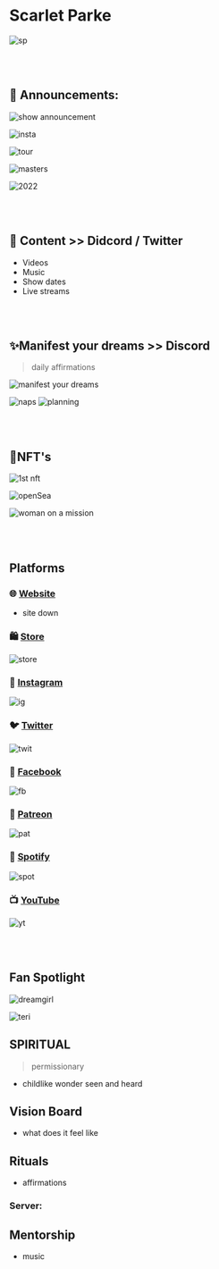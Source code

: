 
# Scarlet Parke
![sp](https://cdn.discordapp.com/attachments/894474009759084564/927806122138669086/FG99EbwXEAUIOtw.png)


<br>
<br>

## 📢 Announcements: 

![show announcement](https://cdn.discordapp.com/attachments/894474009759084564/927801165985505280/unknown.png)

![insta](https://cdn.discordapp.com/attachments/894474009759084564/927817985425543248/unknown.png)

![tour](https://cdn.discordapp.com/attachments/894474009759084564/927805884774625300/unknown.png)

![masters](https://cdn.discordapp.com/attachments/894474009759084564/927806517242101840/unknown.png)

![2022](https://cdn.discordapp.com/attachments/894474009759084564/927807420946866206/unknown.png)

<br>
<br>

## 👀 Content >> Didcord / Twitter
- Videos
- Music
- Show dates
- Live streams

<br>
<br>

## ✨Manifest your dreams >> Discord
> daily affirmations 

![manifest your dreams](https://cdn.discordapp.com/attachments/894474009759084564/927801847975137330/unknown.png)

![naps](https://cdn.discordapp.com/attachments/894474009759084564/927804768917794866/unknown.png)
![planning](https://cdn.discordapp.com/attachments/894474009759084564/927814434276118588/unknown.png)


<br>
<br>

## 🎨NFT's

![1st nft](https://cdn.discordapp.com/attachments/894474009759084564/927806741968715804/unknown.png)

![openSea](https://cdn.discordapp.com/attachments/894474009759084564/927802347969736714/unknown.png)

![woman on a mission](https://cdn.discordapp.com/attachments/894474009759084564/927802994232270858/unknown.png)

<br>
<br>

## Platforms

### 🌐 [Website](https://www.scarletparke.com/?fbclid=IwAR0GbRjXXxA6H4vA4EiLYOR0y15wGxWPdu_MchHOzIDPesIiNfvzh_9gY78)
- site down


### 🛍️ [Store](https://dreamgirlbyscarlet.com/)
![store](https://cdn.discordapp.com/attachments/894474009759084564/927808996939821136/unknown.png)


### 📸 [Instagram](https://www.instagram.com/dreamgirlscarlet/?hl=en)
![ig](https://cdn.discordapp.com/attachments/894474009759084564/927810123538268200/unknown.png)


### 🐦 [Twitter](https://twitter.com/scarletparke)
![twit](https://cdn.discordapp.com/attachments/894474009759084564/927810420293636126/unknown.png)


### 👥 [Facebook](https://www.facebook.com/scarletparke/)
![fb](https://cdn.discordapp.com/attachments/894474009759084564/927811823149924362/unknown.png)


### 💋 [Patreon](https://www.patreon.com/scarletparke_)
![pat](https://cdn.discordapp.com/attachments/894474009759084564/927809538730647552/unknown.png)


### 🎹 [Spotify](https://open.spotify.com/artist/7nxKO7h1QoAFnNMDrMwxSd?si=dM2MLSzER6uehHsEHeHs0A)
![spot](https://cdn.discordapp.com/attachments/894474009759084564/927812283617394688/unknown.png)


### 📺 [YouTube](https://www.youtube.com/channel/UCJoeHnWw7XtTnBQKvl7Jlsw)
![yt](https://cdn.discordapp.com/attachments/894474009759084564/927812493861068820/unknown.png)

<br>
<br>

## Fan Spotlight
![dreamgirl](https://cdn.discordapp.com/attachments/894474009759084564/927810986587594812/unknown.png)

![teri](https://cdn.discordapp.com/attachments/894474009759084564/927817473477197865/unknown.png)

## SPIRITUAL
> permissionary
+ childlike wonder 
seen and heard

## Vision Board 
+ what does it feel like 

## Rituals 
+ affirmations


### Server:

## Mentorship
+ music
